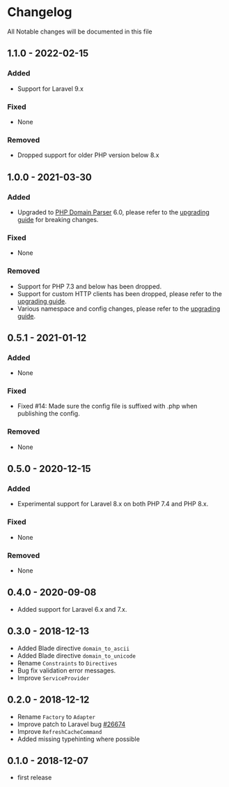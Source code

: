 # Changelog

All Notable changes will be documented in this file

## 1.1.0 - 2022-02-15

### Added

- Support for Laravel 9.x

### Fixed

- None

### Removed

- Dropped support for older PHP version below 8.x

## 1.0.0 - 2021-03-30

### Added

- Upgraded to [PHP Domain Parser](https://github.com/jeremykendall/php-domain-parser) 6.0, please refer to the [upgrading guide](UPGRADING.md) for breaking changes.

### Fixed

- None

### Removed

- Support for PHP 7.3 and below has been dropped.
- Support for custom HTTP clients has been dropped, please refer to the [upgrading guide](UPGRADING.md).
- Various namespace and config changes, please refer to the [upgrading guide](UPGRADING.md).

## 0.5.1 - 2021-01-12

### Added

- None

### Fixed

- Fixed #14: Made sure the config file is suffixed with .php when publishing the config.

### Removed

- None

## 0.5.0 - 2020-12-15

### Added

- Experimental support for Laravel 8.x on both PHP 7.4 and PHP 8.x.

### Fixed

- None

### Removed

- None

## 0.4.0 - 2020-09-08

- Added support for Laravel 6.x and 7.x.

## 0.3.0 - 2018-12-13

- Added Blade directive `domain_to_ascii`
- Added Blade directive `domain_to_unicode`
- Rename `Constraints` to `Directives`
- Bug fix validation error messages.
- Improve `ServiceProvider`

## 0.2.0 - 2018-12-12

- Rename `Factory` to `Adapter`
- Improve patch to Laravel bug [#26674](https://github.com/laravel/framework/issues/26674)
- Improve `RefreshCacheCommand`
- Added missing typehinting where possible

## 0.1.0 - 2018-12-07

- first release
